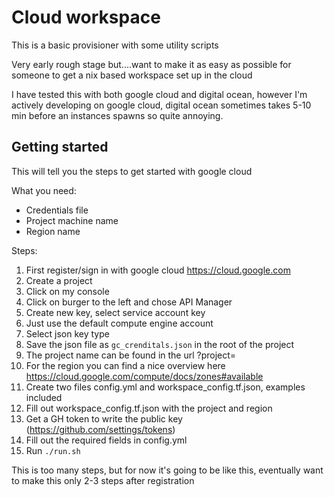 # Cloud workspace
This is a basic provisioner with some utility scripts

Very early rough stage but....want to make it as easy as possible for someone to get a nix based workspace set up in the cloud

I have tested this with both google cloud and digital ocean, however I'm actively developing on google cloud, digital ocean sometimes takes 5-10 min before an instances spawns so quite annoying.

## Getting started

This will tell you the steps to get started with google cloud

What you need:  
- Credentials file  
- Project machine name  
- Region name  


Steps:  
1. First register/sign in with google cloud https://cloud.google.com  
2. Create a project  
3. Click on my console  
4. Click on burger to the left and chose API Manager  
5. Create new key, select service account key  
6. Just use the default compute engine account  
7. Select json key type  
8. Save the json file as `gc_crenditals.json` in the root of the project  
9. The project name can be found in the url ?project=<projectname>  
10. For the region you can find a nice overview here https://cloud.google.com/compute/docs/zones#available  
11. Create two files config.yml and workspace_config.tf.json, examples included
12. Fill out workspace_config.tf.json with the project and region  
13. Get a GH token to  write the public key (https://github.com/settings/tokens)
14. Fill out the required fields in config.yml
15. Run `./run.sh`

This is too many steps, but for now it's going to be like this, eventually want to make this only 2-3 steps after registration
